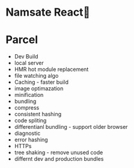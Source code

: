 # Namsate React🚀


# Parcel 
- Dev Build
- local server
- HMR hot module replacement
- file watching algo
- Caching - faster build
- image optimazation
- minification
- bundling
- compress
- consistent hashing
- code spliting
- differentianl bundling - support older browser
- diagnostic
- error hashing
- HTTPs
- tree shaking - remove unused code
- differnt dev and production bundles
